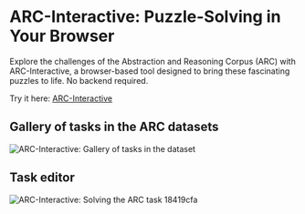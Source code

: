 # ARC-Interactive: Puzzle-Solving in Your Browser

Explore the challenges of the Abstraction and Reasoning Corpus (ARC) with ARC-Interactive, a browser-based tool designed to bring these fascinating puzzles to life. No backend required.

Try it here: [ARC-Interactive](https://neoneye.github.io/arc/)

## Gallery of tasks in the ARC datasets

<img src="https://raw.githubusercontent.com/neoneye/ARC-Interactive/develop/metadata/arc-interactive-task-gallery.gif" alt="ARC-Interactive: Gallery of tasks in the dataset"/>

## Task editor

<img src="https://raw.githubusercontent.com/neoneye/ARC-Interactive/develop/metadata/arc-interactive-editor-18419cfa.gif" alt="ARC-Interactive: Solving the ARC task 18419cfa"/>


